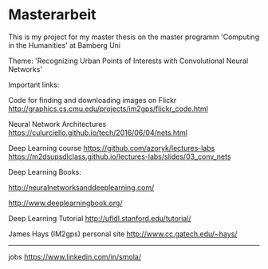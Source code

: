 # Masterarbeit

This is my project for my master thesis on the master programm 'Computing in the Humanities' at Bamberg Uni


Theme:
'Recognizing Urban Points of Interests with Convolutional Neural Networks'

Important links: 

Code for finding and downloading images on Flickr
http://graphics.cs.cmu.edu/projects/im2gps/flickr_code.html


Neural Network Architectures
https://culurciello.github.io/tech/2016/06/04/nets.html

Deep Learning course
https://github.com/azoryk/lectures-labs
https://m2dsupsdlclass.github.io/lectures-labs/slides/03_conv_nets

Deep Learning Books:

http://neuralnetworksanddeeplearning.com/ 

http://www.deeplearningbook.org/

Deep Learning Tutorial
http://ufldl.stanford.edu/tutorial/



James Hays (IM2gps) personal site
http://www.cc.gatech.edu/~hays/



--------------------------------------------------
jobs
https://www.linkedin.com/in/smola/
